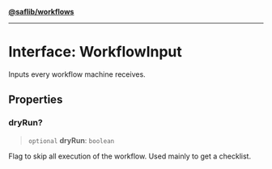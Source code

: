 [**@saflib/workflows**](../index.md)

---

# Interface: WorkflowInput

Inputs every workflow machine receives.

## Properties

### dryRun?

> `optional` **dryRun**: `boolean`

Flag to skip all execution of the workflow. Used mainly to get a checklist.
